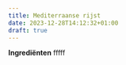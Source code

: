 ```yaml
---
title: Mediterraanse rijst
date: 2023-12-28T14:12:32+01:00
draft: true
---
```


**Ingrediënten**
fffff